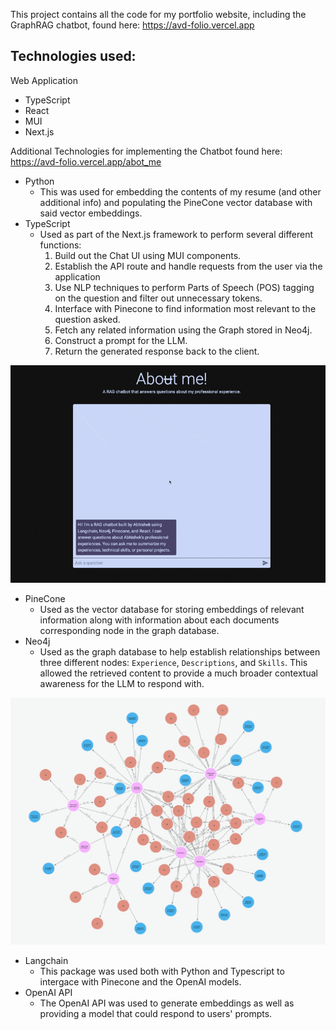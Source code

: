 This project contains all the code for my portfolio website, including the GraphRAG chatbot, found here: https://avd-folio.vercel.app
## Technologies used:
Web Application
- TypeScript
- React
- MUI
- Next.js

Additional Technologies for implementing the Chatbot found here: https://avd-folio.vercel.app/abot_me
- Python
  - This was used for embedding the contents of my resume (and other additional info) and populating the PineCone vector database with said vector embeddings.
- TypeScript
  - Used as part of the Next.js framework to perform several different functions:
    1. Build out the Chat UI using MUI components.
    2. Establish the API route and handle requests from the user via the application
    3. Use NLP techniques to perform Parts of Speech (POS) tagging on the question and filter out unnecessary tokens.
    4. Interface with Pinecone to find information most relevant to the question asked.
    5. Fetch any related information using the Graph stored in Neo4j.
    6. Construct a prompt for the LLM.
    7. Return the generated response back to the client.

![Chatbot Example](<CleanShot 2024-11-20 at 17.44.40.gif>)

- PineCone
  - Used as the vector database for storing embeddings of relevant information along with information about each documents corresponding node in the graph database.
- Neo4j
  - Used as the graph database to help establish relationships between three different nodes: `Experience`, `Descriptions`, and `Skills`. This allowed the retrieved content to provide a much broader contextual awareness for the LLM to respond with.

![Graph](<CleanShot 2024-11-20 at 17.18.54.png>)


- Langchain
  - This package was used both with Python and Typescript to intergace with Pinecone and the OpenAI models.
- OpenAI API
  - The OpenAI API was used to generate embeddings as well as providing a model that could respond to users' prompts.

